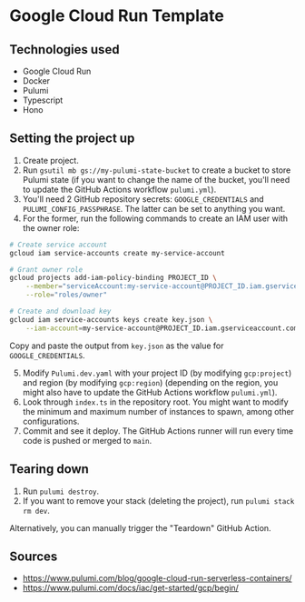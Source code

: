 # Google Cloud Run Template

## Technologies used

- Google Cloud Run
- Docker
- Pulumi
- Typescript
- Hono

## Setting the project up

1. Create project.
2. Run `gsutil mb gs://my-pulumi-state-bucket` to create a bucket to store Pulumi state (if you want to change the name of the bucket, you'll need to update the GitHub Actions workflow `pulumi.yml`).
3. You'll need 2 GitHub repository secrets: `GOOGLE_CREDENTIALS` and `PULUMI_CONFIG_PASSPHRASE`. The latter can be set to anything you want. 
4. For the former, run the following commands to create an IAM user with the owner role:
```bash
# Create service account
gcloud iam service-accounts create my-service-account

# Grant owner role
gcloud projects add-iam-policy-binding PROJECT_ID \
    --member="serviceAccount:my-service-account@PROJECT_ID.iam.gserviceaccount.com" \
    --role="roles/owner"

# Create and download key
gcloud iam service-accounts keys create key.json \
    --iam-account=my-service-account@PROJECT_ID.iam.gserviceaccount.com
```
Copy and paste the output from `key.json` as the value for `GOOGLE_CREDENTIALS`.

5. Modify `Pulumi.dev.yaml` with your project ID (by modifying `gcp:project`) and region (by modifying `gcp:region`) (depending on the region, you might also have to update the GitHub Actions workflow `pulumi.yml`).
6. Look through `index.ts` in the repository root. You might want to modify the minimum and maximum number of instances to spawn, among other configurations.
7. Commit and see it deploy. The GitHub Actions runner will run every time code is pushed or merged to `main`.

## Tearing down

1. Run `pulumi destroy`.
2. If you want to remove your stack (deleting the project), run `pulumi stack rm dev`.

Alternatively, you can manually trigger the "Teardown" GitHub Action.

## Sources

- https://www.pulumi.com/blog/google-cloud-run-serverless-containers/
- https://www.pulumi.com/docs/iac/get-started/gcp/begin/
